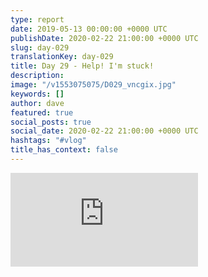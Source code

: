 ```yaml
---
type: report
date: 2019-05-13 00:00:00 +0000 UTC
publishDate: 2020-02-22 21:00:00 +0000 UTC
slug: day-029
translationKey: day-029
title: Day 29 - Help! I'm stuck!
description: 
image: "/v1553075075/D029_vncgix.jpg"
keywords: []
author: dave
featured: true
social_posts: true
social_date: 2020-02-22 21:00:00 +0000 UTC
hashtags: "#vlog"
title_has_context: false
---
```




<iframe class="youtube75" src="https://www.youtube.com/embed/TYq1Pcgg3Ao" frameborder="0" allow="accelerometer; autoplay; encrypted-media; gyroscope; picture-in-picture" allowfullscreen></iframe>

